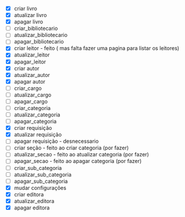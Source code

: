 - [x] criar livro
- [x] atualizar livro
- [x] apagar livro
- [ ] criar_bibliotecario
- [ ] atualizar_bibliotecario
- [ ] apagar_bibliotecario
- [x] criar leitor - feito ( mas falta fazer uma pagina para listar os leitores)
- [x] atualizar_leitor
- [x] apagar_leitor
- [x] criar autor
- [x] atualizar_autor
- [x] apagar autor
- [ ] criar_cargo
- [ ] atualizar_cargo
- [ ] apagar_cargo
- [ ] criar_categoria
- [ ] atualizar_categoria
- [ ] apagar_categoria
- [x] criar requisição
- [x] atualizar requisição
- [ ] apagar requisição - desnecessario
- [ ] criar seção - feito ao criar categoria (por fazer)
- [ ] atualizar_secao - feito ao atualizar categoria (por fazer)
- [ ] apagar_secao - feito ao apagar categoria (por fazer)
- [ ] criar_sub_categoria
- [ ] atualizar_sub_categoria
- [ ] apagar_sub_categoria
- [x] mudar configurações
- [x] criar editora
- [x] atualizar_editora
- [x] apagar editora